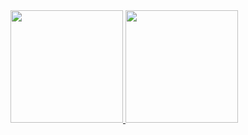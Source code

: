 <div>
  <a href="https://github.com/LeoWojahn">
  <img height="180em" src="https://github-readme-stats.vercel.app/api?username=LeoWojahn&show_icons=true&theme=dracula&include_all_commits=true&count_private=true"/>
  <img height="180em" src="https://github-readme-stats.vercel.app/api/top-langs/?username=LeoWojahn&layout=compact&langs_count=8&theme=dracula"/>
<div>
